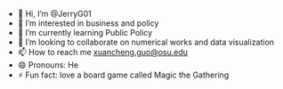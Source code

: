 - 👋 Hi, I’m @JerryG01
- 👀 I’m interested in business and policy
- 🌱 I’m currently learning Public Policy
- 💞️ I’m looking to collaborate on numerical works and data visualization
- 📫 How to reach me xuancheng.guo@osu.edu
- 😄 Pronouns: He
- ⚡ Fun fact: love a board game called Magic the Gathering

<!---
JerryG01/JerryG01 is a ✨ special ✨ repository because its `README.md` (this file) appears on your GitHub profile.
You can click the Preview link to take a look at your changes.
--->
